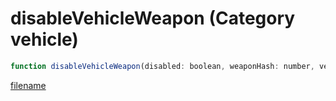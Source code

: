 # disableVehicleWeapon (Category vehicle)

```js
function disableVehicleWeapon(disabled: boolean, weaponHash: number, vehicle: number, owner: number): void
```

[filename](disableVehicleWeapon_m.md ':include')